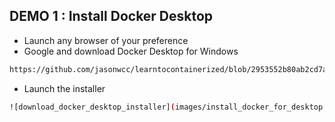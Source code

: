 ## DEMO 1 : Install Docker Desktop
- Launch any browser of your preference
- Google and download Docker Desktop for Windows
``` bash
https://github.com/jasonwcc/learntocontainerized/blob/2953552b80ab2cd7ab63e99bd913c9fc6e71706d/images/download_docker_desktop_installer.png
```
- Launch the installer
``` bash
![download_docker_desktop_installer](images/install_docker_for_desktop.png)
```
